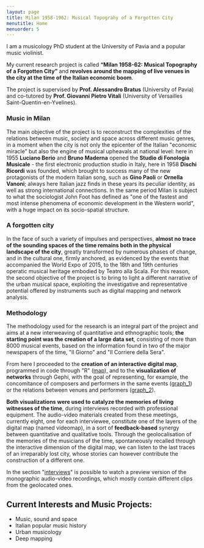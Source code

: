 ```yaml
---
layout: page
title: Milan 1958-1962: Musical Topograhy of a Forgotten City
menutitle: Home
menuorder: 5
---
```



I am a musicology PhD student at the University of Pavia and a popular music violinist.

My current research project is called <b>“Milan 1958-62: Musical Topography of a Forgotten City”</b> and <b>revolves around the mapping of live venues in the city at the time of the Italian economic boom</b>.

The project is supervised by <b>Prof. Alessandro Bratus</b> (University of Pavia) and co-tutored by <b>Prof. Giovanni Pietro Vitali</b> (University of Versailles Saint-Quentin-en-Yvelines).

### Music in Milan

The main objective of the project is to reconstruct the complexities of the relations between music, society and space across different music genres, in a moment when the city is not only the epicenter of the Italian "economic miracle"  but also the engine of musical upheavals at national level: here in 1955 <b>Luciano Berio</b> and <b>Bruno Maderna</b> opened the <b>Studio di Fonologia Musicale</b> - the first electronic production studio in Italy, here in 1958 <b>Dischi Ricordi</b> was founded, which brought to success  many of the new protagonists of the modern Italian song, such as <b>Gino Paoli</b> or <b>Ornella Vanoni</b>; always here Italian jazz finds in these years its peculiar identity, as well as strong international connections. In the same period Milan is subject to what the sociologist John Foot has defined as "one of the fastest and most intense phenomena of economic development in the Western world",  with a huge impact on its socio-spatial structure.

### A forgotten city

In the face of such a variety of impulses and perspectives, <b>almost no trace of the sounding spaces of the time remains both in the physical landscape of the city</b>, greatly transformed by numerous phases of change, and in the cultural one, firmly anchored, as evidenced by the events that accompanied the World Expo of 2015, to the 18th and 19th centuries operatic musical heritage embodied by Teatro alla Scala.  For this reason, the second objective of the project is to bring to light a different narrative of the urban musical space, exploiting the investigative and representative potential offered by instruments such as digital mapping and network analysis.

### Methodology

The methodology used for the research is an integral part of the project and aims at a new interweaving of quantitative and ethnographic tools; <b>the starting point was the creation of a large data set</b>, consisting of more than 8000 musical events, based on the information found in two of the major newspapers of the time, "Il Giorno" and "Il Corriere della Sera".

From here I proceeded to the <b>creation of an interactive digital map</b>, programmed in code through "R" ([map](https://martinnicastro.github.io/map/)), and to the <b>visualization of networks</b> through Gephi, with the goal of representing, for example, the concomitance of composers and performers in the same events ([graph_1](https://martinnicastro.github.io/compositori_musicisti3.svg)) or the relations between venues and performers ([graph_2](https://martinnicastro.github.io/spazi_musicisti_nomi.svg)).

<b>Both visualizations were used to catalyze the memories of living witnesses of the time</b>, during interviews recorded with professional equipment.  The audio-video materials created from these meetings, currently eight, one for each interviewee, constitute one of the layers of the digital map (named videomap), in a sort of <b>feedback-based</b> synergy between quantitative and qualitative tools.  Through the geolocalisation of the memories of the musicians of the time, spontaneously recalled through the interactive dimension of the digital map, we can listen to the last traces of an irreparably lost city, whose stories can however contribute the construction of a different one.

In the section "[interviews](https://martinnicastro.github.io/interviews/)" is possible to watch a preview version of the monographic audio-video recordings, which mostly contain different clips
from the geolocated ones.

## Current Interests and Music Projects:

- Music, sound and space
- Italian popular music history
- Urban musicology
- Deep mapping
